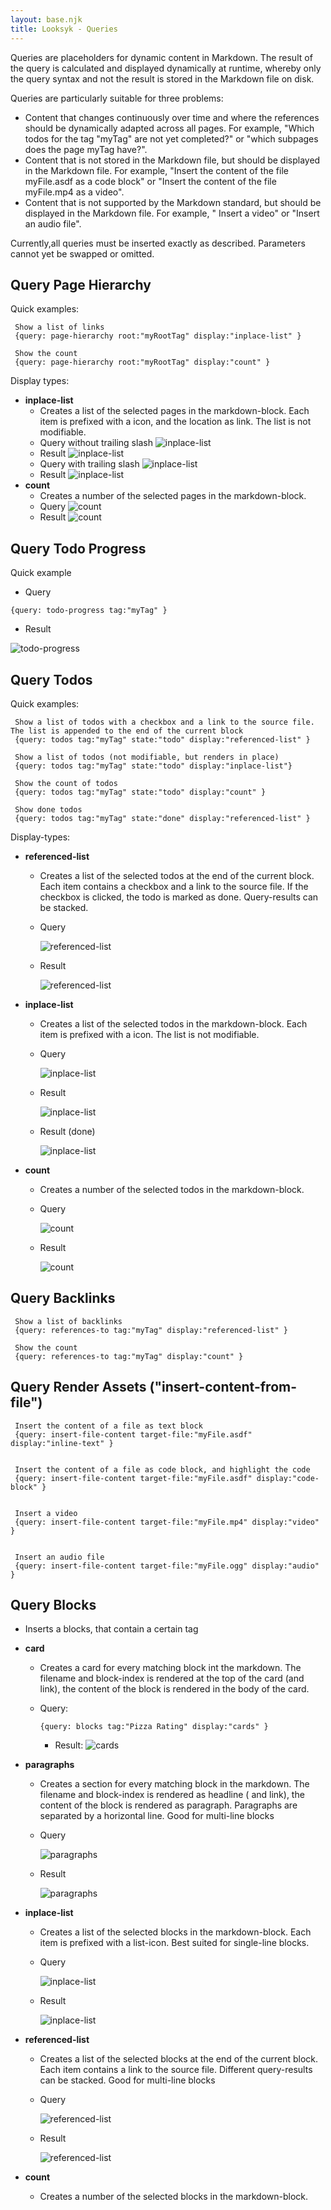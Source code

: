 ```yaml
---
layout: base.njk
title: Looksyk - Queries
---
```




Queries are placeholders for dynamic content in Markdown. The result of the query is calculated and displayed
dynamically at runtime, whereby only the query syntax and not the result is stored in the Markdown file on disk.

Queries are particularly suitable for three problems:

* Content that changes continuously over time and where the references should be dynamically adapted across all pages.
  For example, "Which todos for the tag "myTag" are not yet completed?" or "which subpages does the page myTag have?".
* Content that is not stored in the Markdown file, but should be displayed in the Markdown file. For example, "Insert
  the content of the file myFile.asdf as a code block" or "Insert the content of the file myFile.mp4 as a video".
* Content that is not supported by the Markdown standard, but should be displayed in the Markdown file. For example, "
  Insert a video" or "Insert an audio file".

Currently,all queries must be inserted exactly as described. Parameters cannot yet be swapped or omitted.

## Query Page Hierarchy

Quick examples:

```
 Show a list of links
 {query: page-hierarchy root:"myRootTag" display:"inplace-list" }
 
 Show the count
 {query: page-hierarchy root:"myRootTag" display:"count" }
```

Display types:

* **inplace-list**
	* Creates a list of the selected pages in the markdown-block. Each item is prefixed with a icon, and the location as
	  link. The list is not modifiable.
	* Query without trailing slash ![inplace-list]({{config.pathPrefix}}usage/queries/page-hierarchy/inplace-list-query.png)
	* Result ![inplace-list]({{config.pathPrefix}}usage/queries/page-hierarchy/inplace-list-result.png)
	* Query with trailing slash ![inplace-list]({{config.pathPrefix}}usage/queries/page-hierarchy/inplace-list-query-trailing-slash.png)
	* Result ![inplace-list]({{config.pathPrefix}}usage/queries/page-hierarchy/inplace-list-result-trailing-slash.png)
* **count**
	* Creates a number of the selected pages in the markdown-block.
	* Query ![count]({{config.pathPrefix}}usage/queries/page-hierarchy/count-query.png)
	* Result ![count]({{config.pathPrefix}}usage/queries/page-hierarchy/count-result.png)

## Query Todo Progress

Quick example

* Query

```
{query: todo-progress tag:"myTag" }
```

* Result

![todo-progress]({{config.pathPrefix}}usage/queries/todo-progress/todo_progress.png)

## Query Todos

Quick examples:

```
 Show a list of todos with a checkbox and a link to the source file. The list is appended to the end of the current block
 {query: todos tag:"myTag" state:"todo" display:"referenced-list" }
 
 Show a list of todos (not modifiable, but renders in place)
 {query: todos tag:"myTag" state:"todo" display:"inplace-list"} 
 
 Show the count of todos
 {query: todos tag:"myTag" state:"todo" display:"count" }
 
 Show done todos
 {query: todos tag:"myTag" state:"done" display:"referenced-list" }
```

Display-types:

* **referenced-list**
	* Creates a list of the selected todos at the end of the current block. Each item contains a checkbox and a link to
	  the
	  source file. If the checkbox is clicked, the todo is marked as done. Query-results can be stacked.
	* Query

	  ![referenced-list]({{config.pathPrefix}}usage/queries/todo/reference-list-query.png)
	* Result

	  ![referenced-list]({{config.pathPrefix}}usage/queries/todo/reference-list-result.png)

* **inplace-list**
	* Creates a list of the selected todos in the markdown-block. Each item is prefixed with a icon. The list is not
	  modifiable.
	* Query

	  ![inplace-list]({{config.pathPrefix}}usage/queries/todo/inplace-list-query.png)
	* Result

	  ![inplace-list]({{config.pathPrefix}}usage/queries/todo/inplace-list-result.png)
	* Result (done)

	  ![inplace-list]({{config.pathPrefix}}usage/queries/todo/inplace-list-result-done.png)
* **count**
	* Creates a number of the selected todos in the markdown-block.
	* Query

	  ![count]({{config.pathPrefix}}usage/queries/todo/count-query.png)
	* Result

	  ![count]({{config.pathPrefix}}usage/queries/todo/count-result.png)

## Query Backlinks

```
 Show a list of backlinks
 {query: references-to tag:"myTag" display:"referenced-list" }
 
 Show the count
 {query: references-to tag:"myTag" display:"count" }
```

## Query Render Assets ("insert-content-from-file")

```
 Insert the content of a file as text block
 {query: insert-file-content target-file:"myFile.asdf" display:"inline-text" }
 
 
 Insert the content of a file as code block, and highlight the code
 {query: insert-file-content target-file:"myFile.asdf" display:"code-block" }
 
 
 Insert a video
 {query: insert-file-content target-file:"myFile.mp4" display:"video" }
 
 
 Insert an audio file
 {query: insert-file-content target-file:"myFile.ogg" display:"audio" }
```

## Query Blocks

* Inserts a blocks, that contain a certain tag

* **card**

	* Creates a card for every matching block int the markdown. The filename and block-index is rendered at the top of
	  the card (and link), the content of the block is rendered in the body of the card.
	* Query:

	  ```{query: blocks tag:"Pizza Rating" display:"cards" }```
		* Result:
		  ![cards]({{config.pathPrefix}}usage/queries/blocks/cards-result.png)

* **paragraphs**
	* Creates a section for every matching block in the markdown. The filename and block-index is rendered as headline (
	  and
	  link), the content of the block is rendered as paragraph. Paragraphs are separated by a horizontal line. Good for
	  multi-line blocks
	* Query

	  ![paragraphs]({{config.pathPrefix}}usage/queries/blocks/paragraphs-query.png)
	* Result

	  ![paragraphs]({{config.pathPrefix}}usage/queries/blocks/paragraphs-result.png)
* **inplace-list**

	* Creates a list of the selected blocks in the markdown-block. Each item is prefixed with a list-icon. Best suited
	  for single-line blocks.
	* Query

	  ![inplace-list]({{config.pathPrefix}}usage/queries/blocks/inplace-list-query.png)

	* Result

	  ![inplace-list]({{config.pathPrefix}}usage/queries/blocks/inplace-list-result.png)

* **referenced-list**
	* Creates a list of the selected blocks at the end of the current block. Each item contains a link to
	  the source file. Different query-results can be stacked. Good for multi-line blocks
	* Query

	  ![referenced-list]({{config.pathPrefix}}usage/queries/blocks/referenced-list-query.png)
	* Result

	  ![referenced-list]({{config.pathPrefix}}usage/queries/blocks/referenced-list-result.png)
* **count**
	* Creates a number of the selected blocks in the markdown-block.

